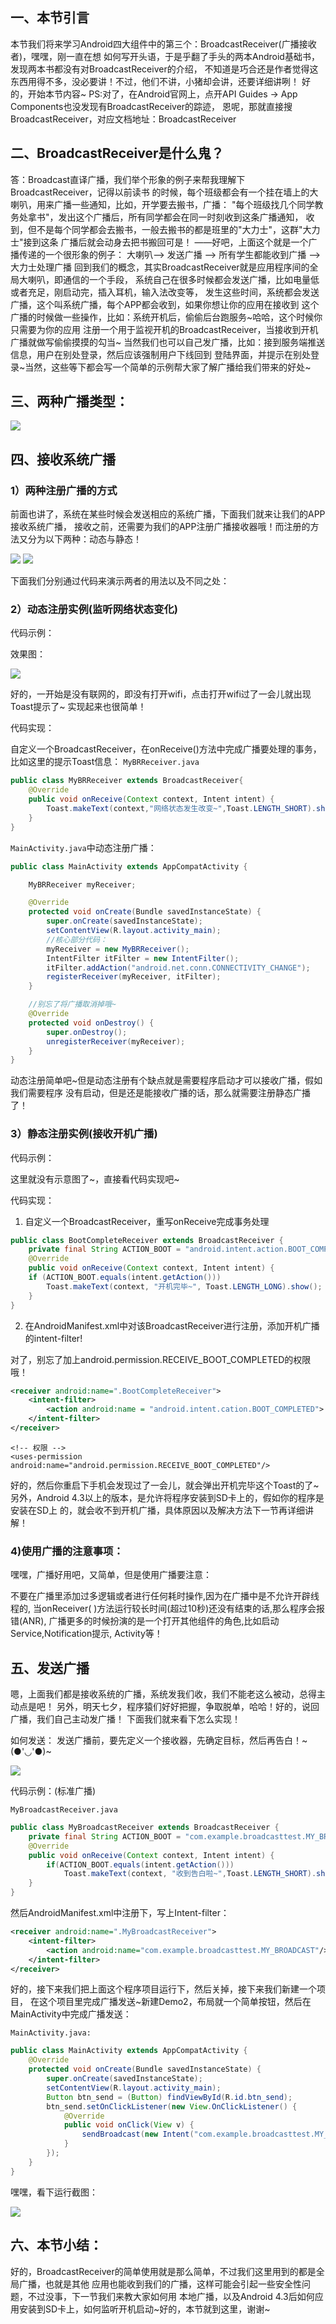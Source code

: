 ## 一、本节引言
本节我们将来学习Android四大组件中的第三个：BroadcastReceiver(广播接收者)，嘿嘿，刚一直在想 如何写开头语，于是乎翻了手头的两本Android基础书，发现两本书都没有对BroadcastReceiver的介绍， 不知道是巧合还是作者觉得这东西用得不多，没必要讲！不过，他们不讲，小猪却会讲，还要详细讲咧！ 好的，开始本节内容~ PS:对了，在Android官网上，点开API Guides -> App Components也没发现有BroadcastReceiver的踪迹， 恩呢，那就直接搜BroadcastReceiver，对应文档地址：BroadcastReceiver


## 二、BroadcastReceiver是什么鬼？
答：Broadcast直译广播，我们举个形象的例子来帮我理解下BroadcastReceiver，记得以前读书 的时候，每个班级都会有一个挂在墙上的大喇叭，用来广播一些通知，比如，开学要去搬书，广播： "每个班级找几个同学教务处拿书"，发出这个广播后，所有同学都会在同一时刻收到这条广播通知， 收到，但不是每个同学都会去搬书，一般去搬书的都是班里的"大力士"，这群"大力士"接到这条 广播后就会动身去把书搬回可是！
——好吧，上面这个就是一个广播传递的一个很形象的例子：
大喇叭--> 发送广播 --> 所有学生都能收到广播 --> 大力士处理广播
回到我们的概念，其实BroadcastReceiver就是应用程序间的全局大喇叭，即通信的一个手段， 系统自己在很多时候都会发送广播，比如电量低或者充足，刚启动完，插入耳机，输入法改变等， 发生这些时间，系统都会发送广播，这个叫系统广播，每个APP都会收到，如果你想让你的应用在接收到 这个广播的时候做一些操作，比如：系统开机后，偷偷后台跑服务~哈哈，这个时候你只需要为你的应用 注册一个用于监视开机的BroadcastReceiver，当接收到开机广播就做写偷偷摸摸的勾当~ 当然我们也可以自己发广播，比如：接到服务端推送信息，用户在别处登录，然后应该强制用户下线回到 登陆界面，并提示在别处登录~当然，这些等下都会写一个简单的示例帮大家了解广播给我们带来的好处~


## 三、两种广播类型：

![](../img/component-48.jpg)

## 四、接收系统广播
### 1）两种注册广播的方式
前面也讲了，系统在某些时候会发送相应的系统广播，下面我们就来让我们的APP接收系统广播， 接收之前，还需要为我们的APP注册广播接收器哦！而注册的方法又分为以下两种：动态与静态！

![](../img/component-49.jpg)
![](../img/component-50.jpg)

下面我们分别通过代码来演示两者的用法以及不同之处：

### 2）动态注册实例(监听网络状态变化)
代码示例：

效果图：

![](../img/component-51.jpg)

好的，一开始是没有联网的，即没有打开wifi，点击打开wifi过了一会儿就出现Toast提示了~ 实现起来也很简单！

代码实现：

自定义一个BroadcastReceiver，在onReceive()方法中完成广播要处理的事务，比如这里的提示Toast信息： 
`MyBRReceiver.java`
```java
public class MyBRReceiver extends BroadcastReceiver{
    @Override
    public void onReceive(Context context, Intent intent) {
        Toast.makeText(context,"网络状态发生改变~",Toast.LENGTH_SHORT).show();
    }
}
```

`MainActivity.java`中动态注册广播：
```java
public class MainActivity extends AppCompatActivity {

    MyBRReceiver myReceiver;

    @Override
    protected void onCreate(Bundle savedInstanceState) {
        super.onCreate(savedInstanceState);
        setContentView(R.layout.activity_main);
        //核心部分代码：
        myReceiver = new MyBRReceiver();
        IntentFilter itFilter = new IntentFilter();
        itFilter.addAction("android.net.conn.CONNECTIVITY_CHANGE");
        registerReceiver(myReceiver, itFilter);
    }

    //别忘了将广播取消掉哦~
    @Override
    protected void onDestroy() {
        super.onDestroy();
        unregisterReceiver(myReceiver);
    }
}
```

动态注册简单吧~但是动态注册有个缺点就是需要程序启动才可以接收广播，假如我们需要程序 没有启动，但是还是能接收广播的话，那么就需要注册静态广播了！


### 3）静态注册实例(接收开机广播)
代码示例：

这里就没有示意图了~，直接看代码实现吧~

代码实现：

1. 自定义一个BroadcastReceiver，重写onReceive完成事务处理
```java
public class BootCompleteReceiver extends BroadcastReceiver {
    private final String ACTION_BOOT = "android.intent.action.BOOT_COMPLETED";
    @Override
    public void onReceive(Context context, Intent intent) {
    if (ACTION_BOOT.equals(intent.getAction()))
        Toast.makeText(context, "开机完毕~", Toast.LENGTH_LONG).show();
    }
}
```

2. 在AndroidManifest.xml中对该BroadcastReceiver进行注册，添加开机广播的intent-filter!

对了，别忘了加上android.permission.RECEIVE_BOOT_COMPLETED的权限哦！
```xml
<receiver android:name=".BootCompleteReceiver">
    <intent-filter>
        <action android:name = "android.intent.cation.BOOT_COMPLETED">
    </intent-filter>
</receiver>
```

```
<!-- 权限 -->
<uses-permission android:name="android.permission.RECEIVE_BOOT_COMPLETED"/>
```

好的，然后你重启下手机会发现过了一会儿，就会弹出开机完毕这个Toast的了~ 另外，Android 4.3以上的版本，是允许将程序安装到SD卡上的，假如你的程序是安装在SD上 的，就会收不到开机广播，具体原因以及解决方法下一节再详细讲解！


### 4)使用广播的注意事项：
嘿嘿，广播好用吧，又简单，但是使用广播要注意：

不要在广播里添加过多逻辑或者进行任何耗时操作,因为在广播中是不允许开辟线程的, 当onReceiver( )方法运行较长时间(超过10秒)还没有结束的话,那么程序会报错(ANR), 广播更多的时候扮演的是一个打开其他组件的角色,比如启动Service,Notification提示, Activity等！


## 五、发送广播
嗯，上面我们都是接收系统的广播，系统发我们收，我们不能老这么被动，总得主动点是吧！ 另外，明天七夕，程序猿们好好把握，争取脱单，哈哈！好的，说回广播，我们自己主动发广播！ 下面我们就来看下怎么实现！

如何发送： 发送广播前，要先定义一个接收器，先确定目标，然后再告白！~(●'◡'●)~

![](../img/component-52.jpg)

代码示例：(标准广播)

`MyBroadcastReceiver.java`
```java
public class MyBroadcastReceiver extends BroadcastReceiver {
    private final String ACTION_BOOT = "com.example.broadcasttest.MY_BROADCAST";
    @Override
    public void onReceive(Context context, Intent intent) {
        if(ACTION_BOOT.equals(intent.getAction()))
	        Toast.makeText(context, "收到告白啦~",Toast.LENGTH_SHORT).show();
    }
}
```

然后AndroidManifest.xml中注册下，写上Intent-filter：
```xml
<receiver android:name=".MyBroadcastReceiver">
    <intent-filter>
        <action android:name="com.example.broadcasttest.MY_BROADCAST"/>
    </intent-filter>
</receiver>
```

好的，接下来我们把上面这个程序项目运行下，然后关掉，接下来我们新建一个项目， 在这个项目里完成广播发送~新建Demo2，布局就一个简单按钮，然后在MainActivity中完成广播发送：

`MainActivity.java:`
```java
public class MainActivity extends AppCompatActivity {
    @Override
    protected void onCreate(Bundle savedInstanceState) {
        super.onCreate(savedInstanceState);
        setContentView(R.layout.activity_main);
        Button btn_send = (Button) findViewById(R.id.btn_send);
        btn_send.setOnClickListener(new View.OnClickListener() {
            @Override
            public void onClick(View v) {
                sendBroadcast(new Intent("com.example.broadcasttest.MY_BROADCAST"));
            }
        });
    }
}
```

嘿嘿，看下运行截图：

![](../img/component-53.jpg)


## 六、本节小结：
好的，BroadcastReceiver的简单使用就是那么简单，不过我们这里用到的都是全局广播，也就是其他 应用也能收到我们的广播，这样可能会引起一些安全性问题，不过没事，下一节我们来教大家如何用 本地广播，以及Android 4.3后如何应用安装到SD卡上，如何监听开机启动~好的，本节就到这里，谢谢~